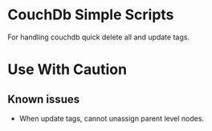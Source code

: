 # CouchDb Simple Scripts

For handling couchdb quick delete all and update tags.

# **Use With Caution**

## Known issues

* When update tags, cannot unassign parent level nodes.